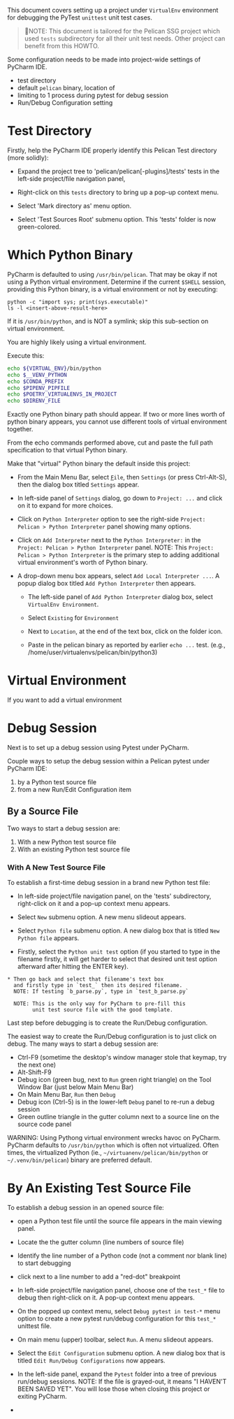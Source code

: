 
This document covers setting up a project under `VirtualEnv` environment for
debugging the PyTest `unittest` unit test cases.

> 📝NOTE: This document is tailored for the Pelican SSG project which used `tests` subdirectory for all their unit test needs.  Other project can benefit from this HOWTO.


Some configuration needs to be made into project-wide settings of PyCharm IDE.

* test directory
* default `pelican` binary, location of
* limiting to 1 process during pytest for debug session
* Run/Debug Configuration setting

Test Directory
==============

Firstly, help the PyCharm IDE properly identify this Pelican Test
directory (more solidly):

* Expand the project tree to 'pelican/pelican[-plugins]/tests' tests in the
  left-side project/file navigation panel,

 * Right-click on this `tests` directory to bring up a pop-up context menu.

 * Select 'Mark directory as' menu option.

  * Select 'Test Sources Root' submenu option.
      This 'tests' folder is now green-colored.


Which Python Binary
===================
PyCharm is defaulted to using `/usr/bin/pelican`.  That may be okay if
not using a Python virtual environment.  Determine if the current
`$SHELL` session, providing this Python binary, is a virtual environment
or not by executing:

    python -c "import sys; print(sys.executable)"
    ls -l <insert-above-result-here>

If it is `/usr/bin/python`, and is NOT a symlink; skip this sub-section
on virtual environment.

You are highly likely using a virtual environment.

Execute this:

```bash
echo ${VIRTUAL_ENV}/bin/python
echo $__VENV_PYTHON
echo $CONDA_PREFIX
echo $PIPENV_PIPFILE
echo $POETRY_VIRTUALENVS_IN_PROJECT
echo $DIRENV_FILE
```

Exactly one Python binary path should appear.  If two or more
lines worth of python binary appears, you cannot use
different tools of virtual environment together.

From the echo commands performed above, cut and paste the full
path specification to that virtual Python binary.

Make that "virtual" Python binary the default inside this project:

* From the Main Menu Bar, select <u>`F`</u>`ile`, then `Settings`
  (or press Ctrl-Alt-S), then the dialog box titled `Settings` appear.

 * In left-side panel of `Settings` dialog, go down to `Project: ...` and
   click on it to expand for more choices.

 * Click on `Python Interpreter` option to see the right-side
   `Project: Pelican > Python Interpreter` panel showing many options.

  * Click on `Add Interpreter` next to the `Python Interpreter:` in
    the `Project: Pelican > Python Interpreter` panel.
    NOTE: This `Project: Pelican > Python Interpreter` is the primary step
          to adding additional virtual environment's worth of Python binary.

 * A drop-down menu box appears, select `Add Local Interpreter ...`.
      A popup dialog box titled `Add Python Interpreter` then appears.

     * The left-side panel of `Add Python Interpreter` dialog box,
       select `VirtualEnv Environment`.

      * Select `Existing` for `Environment`

      * Next to `Location`, at the end of the text box, click
        on the folder icon.

      * Paste in the pelican binary as reported by earlier `echo ...` test.
        (e.g., /home/user/virtualenvs/pelican/bin/python3)


Virtual Environment
===================
If you want to add a virtual environment

Debug Session
=============

Next is to set up a debug session using Pytest under PyCharm.

Couple ways to setup the debug session within a Pelican pytest under PyCharm IDE:

1. by a Python test source file
2. from a new Run/Edit Configuration item


By a Source File
----------------

Two ways to start a debug session are:

1. With a new Python test source file
2. With an existing Python test source file


<h3>With A New Test Source File</h3>

To establish a first-time debug session in a brand new Python test file:

* In left-side project/file navigation panel, on the 'tests' subdirectory,
  right-click on it and a pop-up context menu appears.

 * Select `New` submenu option.  A new menu slideout appears.

  * Select `Python file` submenu option. A new dialog box that is
    titled `New Python file` appears.

   * Firstly, select the `Python unit test` option
     (if you started to type in the filename firstly, it will get
      harder to select that desired unit test option afterward after
      hitting the ENTER key).

    * Then go back and select that filename's text box
      and firstly type in `test_` then its desired filename.
      NOTE: If testing `b_parse.py`, type in `test_b_parse.py`

      NOTE: This is the only way for PyCharm to pre-fill this
            unit test source file with the good template.

Last step before debugging is to create the Run/Debug configuration.

The easiest way to create the Run/Debug configuration is to just
click on debug.  The many ways to start a debug session are:

* Ctrl-F9 (sometime the desktop's window manager stole that keymap,
  try the next one)
* Alt-Shift-F9
* Debug icon (green bug, next to `Run` green right triangle) on
  the Tool Window Bar (just below Main Menu Bar)
* On Main Menu Bar, `Run` then `Debug`
* Debug icon (Ctrl-5) is in the lower-left `Debug` panel to re-run a debug session
* Green outline triangle in the gutter column next to a source line on the source code panel

WARNING: Using Pythong virtual environment wrecks havoc on PyCharm.  PyCharm defaults
to `/usr/bin/python` which is often not virtualized.  Often times, the virtualized Python
(ie., `~/virtuanenv/pelican/bin/python` or `~/.venv/bin/pelican`) binary are preferred default.

By An Existing Test Source File
===============================
To establish a debug session in an opened source file:

* open a Python test file until the source file appears in the main viewing panel.

 * Locate the the gutter column (line numbers of source file)

  * Identify the line number of a Python code (not a comment nor blank line)
    to start debugging

   * click next to a line number to add a "red-dot" breakpoint

* In left-side project/file navigation panel, choose one of
  the `test_*` file to debug then right-click on it.
  A pop-up context menu appears.

 * On the popped up context menu, select `Debug pytest in test-*` menu
   option to create a new pytest run/debug configuration for
   this `test_*` unittest file.

* On main menu (upper) toolbar, select `Run`.  A menu slideout appears.
 * Select the `Edit Configuration` submenu option.
   A new dialog box that is titled `Edit Run/Debug Configurations` now appears.

  * In the left-side panel, expand the `Pytest` folder into a tree
    of previous run/debug sessions.
    NOTE: If the file is grayed-out, it means "I HAVEN'T BEEN SAVED YET".
          You will lose those when closing this project or exiting PyCharm.

  *
